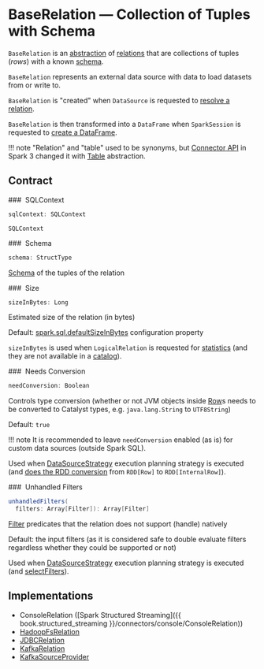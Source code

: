 # BaseRelation &mdash; Collection of Tuples with Schema

`BaseRelation` is an [abstraction](#contract) of [relations](#implementations) that are collections of tuples (_rows_) with a known [schema](#schema).

`BaseRelation` represents an external data source with data to load datasets from or write to.

`BaseRelation` is "created" when `DataSource` is requested to [resolve a relation](DataSource.md#resolveRelation).

`BaseRelation` is then transformed into a `DataFrame` when `SparkSession` is requested to [create a DataFrame](SparkSession.md#baseRelationToDataFrame).

!!! note
    "Relation" and "table" used to be synonyms, but [Connector API](connector/index.md) in Spark 3 changed it with [Table](connector/Table.md) abstraction.

## Contract

### <span id="sqlContext"> SQLContext

```scala
sqlContext: SQLContext
```

`SQLContext`

### <span id="schema"> Schema

```scala
schema: StructType
```

[Schema](types/StructType.md) of the tuples of the relation

### <span id="sizeInBytes"> Size

```scala
sizeInBytes: Long
```

Estimated size of the relation (in bytes)

Default: [spark.sql.defaultSizeInBytes](configuration-properties.md#spark.sql.defaultSizeInBytes) configuration property

`sizeInBytes` is used when `LogicalRelation` is requested for [statistics](logical-operators/LogicalRelation.md#computeStats) (and they are not available in a [catalog](logical-operators/LogicalRelation.md#catalogTable)).

### <span id="needConversion"> Needs Conversion

```scala
needConversion: Boolean
```

Controls type conversion (whether or not JVM objects inside [Row](Row.md)s needs to be converted to Catalyst types, e.g. `java.lang.String` to `UTF8String`)

Default: `true`

!!! note
    It is recommended to leave `needConversion` enabled (as is) for custom data sources (outside Spark SQL).

Used when [DataSourceStrategy](execution-planning-strategies/DataSourceStrategy.md) execution planning strategy is executed (and [does the RDD conversion](execution-planning-strategies/DataSourceStrategy.md#toCatalystRDD) from `RDD[Row]` to `RDD[InternalRow]`).

### <span id="unhandledFilters"> Unhandled Filters

```scala
unhandledFilters(
  filters: Array[Filter]): Array[Filter]
```

[Filter](Filter.md) predicates that the relation does not support (handle) natively

Default: the input filters (as it is considered safe to double evaluate filters regardless whether they could be supported or not)

Used when [DataSourceStrategy](execution-planning-strategies/DataSourceStrategy.md) execution planning strategy is executed (and [selectFilters](execution-planning-strategies/DataSourceStrategy.md#selectFilters)).

## Implementations

* ConsoleRelation ([Spark Structured Streaming]({{ book.structured_streaming }}/connectors/console/ConsoleRelation))
* [HadoopFsRelation](connectors/HadoopFsRelation.md)
* [JDBCRelation](jdbc/JDBCRelation.md)
* [KafkaRelation](kafka/KafkaRelation.md)
* [KafkaSourceProvider](kafka/KafkaSourceProvider.md)
